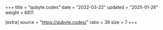 +++
title = "qubyte.codes"
date = "2022-03-22"
updated = "2025-01-26"
weight = 6811

[extra]
source = "https://qubyte.codes/"
ratio = 39
size = 7
+++
